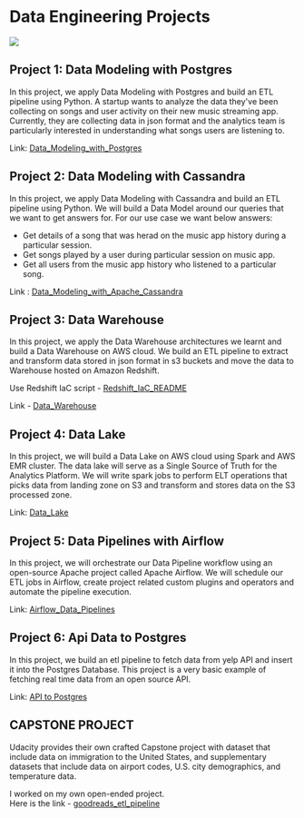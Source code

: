 # Data Engineering Projects

![](https://github.com/san089/Udacity-Data-Engineering-Projects/blob/master/image.jpeg)

## Project 1: Data Modeling with Postgres
In this project, we apply Data Modeling with Postgres and build an ETL pipeline using Python. A startup wants to analyze the data they've been collecting on songs and user activity on their new music streaming app. Currently, they are collecting data in json format and the analytics team is particularly interested in understanding what songs users are listening to.

Link: [Data_Modeling_with_Postgres](https://github.com/san089/Udacity-Data-Engineering-Projects/tree/master/Data_Modeling_with_Postgres)

## Project 2: Data Modeling with Cassandra
In this project, we apply Data Modeling with Cassandra and build an ETL pipeline using Python. We will build a Data Model around our queries that we want to get answers for. 
For our use case we want below answers: 

 - Get details of a song that was herad on the music app history during a particular session. 
 - Get songs played by a user during particular session on music app. 
  - Get all users from the music app history who listened to a particular song.

Link : [Data_Modeling_with_Apache_Cassandra](https://github.com/san089/Udacity-Data-Engineering-Projects/tree/master/Data_Modeling_with_Apache_Cassandra)

## Project 3: Data Warehouse
In this project, we apply the Data Warehouse architectures we learnt and build a Data Warehouse on AWS cloud. We build an ETL pipeline to extract and transform data stored in json format in s3 buckets and move the data to Warehouse hosted on Amazon Redshift. 

Use Redshift IaC script - [Redshift_IaC_README](https://github.com/san089/Udacity-Data-Engineering-Projects/blob/master/Redshift_IaC_README.md)

Link  - [Data_Warehouse](https://github.com/san089/Udacity-Data-Engineering-Projects/tree/master/Data_Warehouse)

## Project 4: Data Lake
In this project, we will build a Data Lake on AWS cloud using Spark and AWS EMR cluster. The data lake will serve as a Single Source of Truth for the Analytics Platform. We will write spark jobs to perform ELT operations that picks data from landing zone on S3 and transform and stores data on the S3 processed zone.

Link: [Data_Lake](https://github.com/san089/Udacity-Data-Engineering-Projects/tree/master/Data_Lake)

## Project 5: Data Pipelines with Airflow
In this project, we will orchestrate our Data Pipeline workflow using an open-source Apache project called Apache Airflow. We will schedule our ETL jobs in Airflow, create project related custom plugins and operators and automate the pipeline execution. 

Link:  [Airflow_Data_Pipelines](https://github.com/san089/Udacity-Data-Engineering-Projects/tree/master/Airflow_Data_Pipelines)

## Project 6: Api Data to Postgres
In this project, we build an etl pipeline to fetch data from yelp API and insert it into the Postgres Database. This project is a very basic example of fetching real time data from an open source API.

Link: [API to Postgres](https://github.com/san089/Udacity-Data-Engineering-Projects/tree/master/Data_Api_to_Postgres)

## CAPSTONE PROJECT
Udacity provides their own crafted Capstone project with dataset that include data on immigration to the United States, and supplementary datasets that include data on airport codes, U.S. city demographics, and temperature data.
  
I worked on my own open-ended project. <br />
Here is the link - [goodreads_etl_pipeline](https://github.com/san089/goodreads_etl_pipeline)

